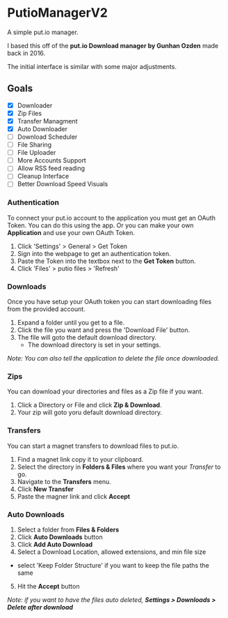 # PutioManagerV2
A simple put.io manager.

I based this off of the **put.io Download manager by Gunhan Ozden** made back in 2016. 

The initial interface is similar with some major adjustments.

## Goals

- [x] Downloader
- [x] Zip Files
- [x] Transfer Managment
- [x] Auto Downloader
- [ ] Download Scheduler
- [ ] File Sharing
- [ ] File Uploader
- [ ] More Accounts Support
- [ ] Allow RSS feed reading
- [ ] Cleanup Interface
- [ ] Better Download Speed Visuals

### Authentication

To connect your put.io account to the application you must get an OAuth Token.  You can do this using the app.  Or you can make your own **Application** and use your own OAuth Token.

1. Click 'Settings' > General > Get Token
2. Sign into the webpage to get an authentication token.
3. Paste the Token into the textbox next to the **Get Token** button.
4. Click 'Files' > putio files > 'Refresh'

### Downloads

Once you have setup your OAuth token you can start downloading files from the provided account.

1. Expand a folder until you get to a file.
2. Click the file you want and press the 'Download File' button.
3. The file will goto the default download directory.
   * The download directory is set in your settings.
   
*Note: You can also tell the application to delete the file once downloaded.*

### Zips

You can download your directories and files as a Zip file if you want.

1. Click a Directory or File and click **Zip & Download**.
2. Your zip will goto yoru default download directory.

### Transfers

You can start a magnet transfers to download files to put.io.

1. Find a magnet link copy it to your clipboard.
2. Select the directory in **Folders & Files** where you want your *Transfer* to go.
3. Navigate to the **Transfers** menu.
4. Click **New Transfer**
5. Paste the magner link and click **Accept**


### Auto Downloads

1. Select a folder from **Files & Folders**
2. Click **Auto Downloads** button
3. Click **Add Auto Download**
4. Select a Download Location, allowed extensions, and min file size
  - select 'Keep Folder Structure' if you want to keep the file paths the same
5. Hit the **Accept** button

*Note: if you want to have the files auto deleted, **Settings > Downloads > Delete after download***
